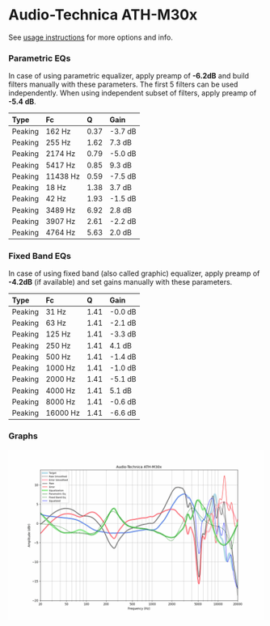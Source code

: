 # Audio-Technica ATH-M30x
See [usage instructions](https://github.com/jaakkopasanen/AutoEq#usage) for more options and info.

### Parametric EQs
In case of using parametric equalizer, apply preamp of **-6.2dB** and build filters manually
with these parameters. The first 5 filters can be used independently.
When using independent subset of filters, apply preamp of **-5.4 dB**.

| Type    | Fc       |    Q | Gain    |
|:--------|:---------|:-----|:--------|
| Peaking | 162 Hz   | 0.37 | -3.7 dB |
| Peaking | 255 Hz   | 1.62 | 7.3 dB  |
| Peaking | 2174 Hz  | 0.79 | -5.0 dB |
| Peaking | 5417 Hz  | 0.85 | 9.3 dB  |
| Peaking | 11438 Hz | 0.59 | -7.5 dB |
| Peaking | 18 Hz    | 1.38 | 3.7 dB  |
| Peaking | 42 Hz    | 1.93 | -1.5 dB |
| Peaking | 3489 Hz  | 6.92 | 2.8 dB  |
| Peaking | 3907 Hz  | 2.61 | -2.2 dB |
| Peaking | 4764 Hz  | 5.63 | 2.0 dB  |

### Fixed Band EQs
In case of using fixed band (also called graphic) equalizer, apply preamp of **-4.2dB**
(if available) and set gains manually with these parameters.

| Type    | Fc       |    Q | Gain    |
|:--------|:---------|:-----|:--------|
| Peaking | 31 Hz    | 1.41 | -0.0 dB |
| Peaking | 63 Hz    | 1.41 | -2.1 dB |
| Peaking | 125 Hz   | 1.41 | -3.3 dB |
| Peaking | 250 Hz   | 1.41 | 4.1 dB  |
| Peaking | 500 Hz   | 1.41 | -1.4 dB |
| Peaking | 1000 Hz  | 1.41 | -1.0 dB |
| Peaking | 2000 Hz  | 1.41 | -5.1 dB |
| Peaking | 4000 Hz  | 1.41 | 5.1 dB  |
| Peaking | 8000 Hz  | 1.41 | -0.6 dB |
| Peaking | 16000 Hz | 1.41 | -6.6 dB |

### Graphs
![](./Audio-Technica%20ATH-M30x.png)